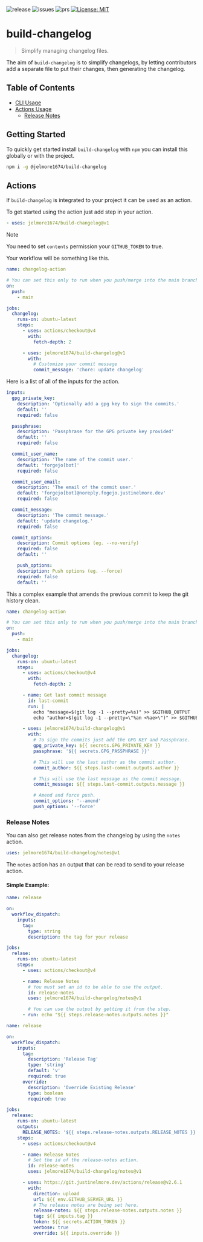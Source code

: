 ![release](https://img.shields.io/gitea/v/release/jelmore1674/build-changelog?gitea_url=https%3A%2F%2Fgit.justinelmore.dev&display_name=release&logo=npm&logoColor=CB3837)
![issues](https://img.shields.io/gitea/issues/open/jelmore1674/build-changelog?gitea_url=https%3A%2F%2Fgit.justinelmore.dev)
![prs](https://img.shields.io/gitea/pull-requests/open/jelmore1674/build-changelog?gitea_url=https%3A%2F%2Fgit.justinelmore.dev)
[![License: MIT](https://img.shields.io/badge/License-MIT-green.svg)](/jelmore1674/build-changelog/src/branch/main/LICENSE)

# build-changelog

> Simplify managing changelog files.

The aim of `build-changelog` is to simplify changelogs, by letting contributors
add a separate file to put their changes, then generating the changelog.

## Table of Contents

- [CLI Usage](#getting-started)
- [Actions Usage](#actions)
  - [Release Notes](#release-notes)

## Getting Started

To quickly get started install `build-changelog` with `npm` you can install
this globally or with the project.

```bash
npm i -g @jelmore1674/build-changelog
```

## Actions

If `build-changelog` is integrated to your project it can be used as an action.

To get started using the action just add step in your action.

```yaml
- uses: jelmore1674/build-changelog@v1
```

> [!NOTE]
> You need to set `contents` permission your `GITHUB_TOKEN` to true.

Your workflow will be something like this.

```yaml
name: changelog-action

# You can set this only to run when you push/merge into the main branch.
on:
  push:
    - main

jobs:
  changelog:
    runs-on: ubuntu-latest
    steps:
      - uses: actions/checkout@v4
        with:
          fetch-depth: 2

      - uses: jelmore1674/build-changelog@v1
        with:
          # Customize your commit message
          commit_message: 'chore: update changelog'
```

Here is a list of all of the inputs for the action.

```yaml
inputs:
  gpg_private_key:
    description: 'Optionally add a gpg key to sign the commits.'
    default: ''
    required: false

  passphrase:
    description: 'Passphrase for the GPG private key provided'
    default: ''
    required: false

  commit_user_name:
    description: 'The name of the commit user.'
    default: 'forgejo[bot]'
    required: false

  commit_user_email:
    description: 'The email of the commit user.'
    default: 'forgejo[bot]@noreply.fogejo.justinelmore.dev'
    required: false

  commit_message:
    description: 'The commit message.'
    default: 'update changelog.'
    required: false

  commit_options:
    description: Commit options (eg. --no-verify)
    required: false
    default: ''

    push_options:
    description: Push options (eg. --force)
    required: false
    default: ''
```

This a complex example that amends the previous commit to keep the git history clean.

```yaml
name: changelog-action

# You can set this only to run when you push/merge into the main branch.
on:
  push:
    - main

jobs:
  changelog:
    runs-on: ubuntu-latest
    steps:
      - uses: actions/checkout@v4
        with:
          fetch-depth: 2

      - name: Get last commit message
        id: last-commit
        run: |
          echo "message=$(git log -1 --pretty=%s)" >> $GITHUB_OUTPUT
          echo "author=$(git log -1 --pretty=\"%an <%ae>\")" >> $GITHUB_OUTPUT

      - uses: jelmore1674/build-changelog@v1
        with:
          # To sign the commits just add the GPG KEY and Passphrase.
          gpg_private_key: ${{ secrets.GPG_PRIVATE_KEY }}
          passphrase: '${{ secrets.GPG_PASSPHRASE }}'

          # This will use the last author as the commit author.
          commit_author: ${{ steps.last-commit.outputs.author }}

          # This will use the last message as the commit message.
          commit_message: ${{ steps.last-commit.outputs.message }}

          # Amend and force push.
          commit_options: '--amend'
          push_options: '--force'
```

### Release Notes

You can also get release notes from the changelog by using the `notes` action.

```yaml
uses: jelmore1674/build-changelog/notes@v1
```

The `notes` action has an output that can be read to send to your release action.

#### Simple Example:

```yaml
name: release

on:
  workflow_dispatch:
    inputs:
      tag:
        type: string
        description: the tag for your release

jobs:
  relase:
    runs-on: ubuntu-latest
    steps:
      - uses: actions/checkout@v4

      - name: Release Notes
        # You must set an id to be able to use the output.
        id: release-notes
        uses: jelmore1674/build-changelog/notes@v1

        # You can use the output by getting it from the step.
      - run: echo "${{ steps.release-notes.outputs.notes }}"
```

```yaml
name: release

on:
  workflow_dispatch:
    inputs:
      tag:
        description: 'Release Tag'
        type: 'string'
        default: 'v'
        required: true
      override:
        description: 'Override Existing Release'
        type: boolean
        required: true

jobs:
  release:
    runs-on: ubuntu-latest
    outputs:
      RELEASE_NOTES: '${{ steps.release-notes.outputs.RELEASE_NOTES }}'
    steps:
      - uses: actions/checkout@v4

      - name: Release Notes
        # Set the id of the release-notes action.
        id: release-notes
        uses: jelmore1674/build-changelog/notes@v1

      - uses: https://git.justinelmore.dev/actions/release@v2.6.1
        with:
          direction: upload
          url: ${{ env.GITHUB_SERVER_URL }}
          # The release notes are being set here.
          release-notes: ${{ steps.release-notes.outputs.notes }}
          tag: ${{ inputs.tag }}
          token: ${{ secrets.ACTION_TOKEN }}
          verbose: true
          override: ${{ inputs.override }}
```
